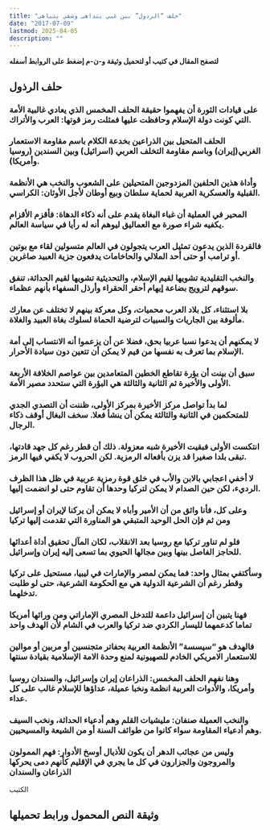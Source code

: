 ```yaml
---
title: "حلف “الرذول” بين غبي يتداهى وشقي يتباهى"
date: "2017-07-09"
lastmod: 2025-04-05
description: ""
---
```

**لتصفح المقال في كتيب أو لتحميل وثيقة و-ن-م إضغط على الروابط أسفله**

## **حلف الرذول**

### على قيادات الثورة أن يفهموا حقيقة الحلف المخمس الذي يعادي غالبية الأمة التي كونت دولة الإسلام وحافظت عليها فمثلت رمز قوتها: العرب والأتراك.

### الحلف المتحيل بين الذراعين بخدعة الكلام باسم مقاومة الاستعمار الغربي(إيران) وباسم مقاومة التخلف العربي (اسرائيل) وبين السندين (روسيا وأمريكا).

### وأداة هذين الحلفين المزدوجين المتحيلين على الشعوب والنخب هي الأنظمة القبلية والعسكرية العربية لحماية سلطان وبيع أوطان لأجل الأوثان: الكراسي.

### المحير في العملية أن غباء البغاة يقدم على أنه ذكاء الدهاة: فأقزم الأقزام يكفيه شراء صورة مع العماليق ليوهم أنه له رأيا في سياسة العالم.

### فالقردة الذين يدعون تمثيل العرب يتجولون في العالم متسولين لقاء مع بوتين أو ترامب أو حتى أحد الملالي والحاخامات يدفعون جزية العبيد صاغرين.

### والنخب التقليدية تشويها لقيم الإسلام، والتحديثية تشويها لقيم الحداثة، تنفق سوقهم لترويج بضاعة إيهام أحقر الحقراء وأرذل السفهاء بأنهم عظماء.

### بلا استثناء، كل بلاد العرب محميات، وكل معركة بينهم لا تختلف عن معارك مألوفة بين الجاريات والسبيات لترضية الحماة لسلوك بغاة العبيد والغلاة.

### لا يمكنهم أن يدعوا نسبا عربيا بحق، فضلا عن أن يزعموا أنه الانتساب إلى أمة الإسلام بما تعرف به نفسها من قيم لا يمكن أن تتعين دون سيادة الأحرار.

### سبق أن بينت أن بؤرة تقاطع الخطين المتعامدين بين عواصم الخلافة الأربعة الأولى والأخيرة ثم الثانية والثالثة هي البؤرة التي ستحدد مصير الأمة.

### لما بدأ تواصل مركز الأخيرة بمركز الأولى، ظننت أن التصدي الجدي للمتحكمين في الثانية والثالثة يمكن أن ينشأ فعلا. سخف البغال أوقف ذكاء الرجال.

### انتكست الأولى فبقيت الأخيرة شبه معزولة. ذلك أن قطر رغم كل جهد قادتها، تبقى بلدا صغيرا قد يزن بأفعاله الرمزية. لكن الحروب لا يكفي فيها الرمز.

### لا أخفي اعجابي بالابن والأب في خلق قوة رمزية عربية في ظل هذا الظرف الرديء، لكن حين الصدام لا يمكن لتركيا وحدها أن تقاوم حتى لو انضمت إليها.

### وعلى كل، فأنا واثق من أن الأمير وأباه لا يمكن أن يركنا لإيران أو إسرائيل ومن ثم فإن الحل الوحيد المتبقي هو المناورة التي تقدمت إليها تركيا

### فلو لم تناور تركيا مع روسيا بعد الانقلاب، لكان المآل تحقيق أداة أعدائها للحاجز الفاصل بينها وبين مجالها الحيوي بما تسعى إليه إيران وإسرائيل.

### وسأكتفي بمثال واحد: فما يمكن لمصر والإمارات في ليبيا، مستحيل على تركيا وقطر رغم أن الشرعية الدولية هي مع الحكومة الشرعية، حتى لو طلبت تدخلهما.

### فهنا يتبين أن إسرائيل داعمة للتدخل المصري الإماراتي ومن ورائها أمريكا تماما كدعمهما لليسار الكردي ضد تركيا والعرب في الشام لأن الهدف واحد

### فالهدف هو “سيسسة” الأنظمة العربية بحفاتر متجنسين أو مربين أو موالين للاستعمار الامريكي الخادم للصهيونية لمنع وحدة الامة الإسلامية بقيادة سنتها

### وهنا نفهم الحلف المخمس: الذراعان إيران وإسرائيل، والسندان روسيا وأمريكا، والأدوات العربية انظمة ونخبا عميلة، عداؤها للإسلام غالب على كل عداء.

### والنخب العميلة صنفان: مليشيات القلم وهم أدعياء الحداثة، ونخب السيف وهم أدعياء المقاومة سواء كانوا من طوائف السنة أو من الشيعة والمسيحيين.

### وليس من عجائب الدهر أن يكون للأذيال أوسخ الأدوار: فهم الممولون والمروجون والجزارون في كل ما يجري في الإقليم كأنهم دمى يحركها الذراعان والسندان

الكتيب

## وثيقة النص المحمول ورابط تحميلها

###
